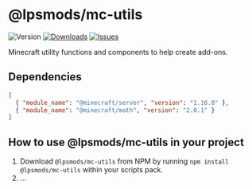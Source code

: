 # @lpsmods/mc-utils

![Version](https://shields.io/npm/v/@lpsmods/mc-utils)
[![Downloads](https://shields.io/npm/dm/@lpsmods/mc-utils)](https://www.npmjs.com/package/@lpsmods/mc-utils)
[![Issues](https://img.shields.io/github/issues/lpsmods/mc-utils)](https://github.com/lpsmods/mc-utils/issues)

Minecraft utility functions and components to help create add-ons.

## Dependencies

```json
[
  { "module_name": "@minecraft/server", "version": "1.16.0" },
  { "module_name": "@minecraft/math", "version": "2.0.1" }
]
```

## How to use @lpsmods/mc-utils in your project

1. Download `@lpsmods/mc-utils` from NPM by running `npm install @lpsmods/mc-utils` within your scripts pack.
2. ...
